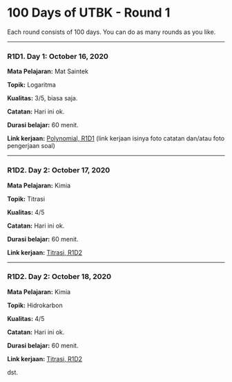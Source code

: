 # 100 Days of UTBK - Round 1
Each round consists of 100 days. You can do as many rounds as you like.

<hr>

### R1D1. Day 1: October 16, 2020

**Mata Pelajaran:** Mat Saintek

**Topik:** Logaritma

**Kualitas:** 3/5, biasa saja.

**Catatan:** Hari ini ok.

**Durasi belajar:** 60 menit.

**Link kerjaan:** [Polynomial, R1D1](https://docs.google.com/document/d/1PpnYSWtBe9B4bnxOfZlYr-D37vEt9E2FWgxlTbcKgaQ/edit?usp=sharing)
(link kerjaan isinya foto catatan dan/atau foto pengerjaan soal)

<hr>

### R1D2. Day 2: October 17, 2020

**Mata Pelajaran:** Kimia

**Topik:** Titrasi

**Kualitas:** 4/5

**Catatan:** Hari ini ok.

**Durasi belajar:** 60 menit.

**Link kerjaan:** [Titrasi, R1D2](https://docs.google.com/document/d/1PpnYSWtBe9B4bnxOfZlYr-D37vEt9E2FWgxlTbcKgaQ/edit?usp=sharing)

<hr>

### R1D2. Day 2: October 18, 2020

**Mata Pelajaran:** Kimia

**Topik:** Hidrokarbon

**Kualitas:** 4/5

**Catatan:** Hari ini ok.

**Durasi belajar:** 60 menit.

**Link kerjaan:** [Titrasi, R1D2](https://docs.google.com/document/d/1PpnYSWtBe9B4bnxOfZlYr-D37vEt9E2FWgxlTbcKgaQ/edit?usp=sharing)

dst.
